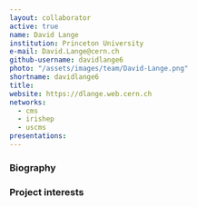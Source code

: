 ```yaml
---
layout: collaborator
active: true
name: David Lange
institution: Princeton University
e-mail: David.Lange@cern.ch
github-username: davidlange6
photo: "/assets/images/team/David-Lange.png"
shortname: davidlange6
title: 
website: https://dlange.web.cern.ch
networks:
  - cms
  - irishep
  - uscms
presentations:
---
```


### Biography

### Project interests



